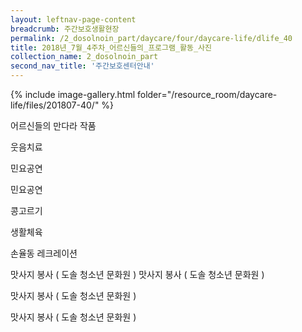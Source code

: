 ```yaml
--- 
layout: leftnav-page-content 
breadcrumb: 주간보호생활현장 
permalink: /2_dosolnoin_part/daycare/four/daycare-life/dlife_40
title: 2018년_7월_4주차_어르신들의_프로그램_활동_사진
collection_name: 2_dosolnoin_part
second_nav_title: '주간보호센터안내' 
---
```

{% include image-gallery.html folder="/resource_room/daycare-life/files/201807-40/" %}

어르신들의 만다라 작품


웃음치료



민요공연


민요공연

콩고르기

생활체육

손율동 레크레이션

맛사지 봉사 ( 도솔 청소년 문화원 )
맛사지 봉사 ( 도솔 청소년 문화원 )

맛사지 봉사 ( 도솔 청소년 문화원 )

맛사지 봉사 ( 도솔 청소년 문화원 )